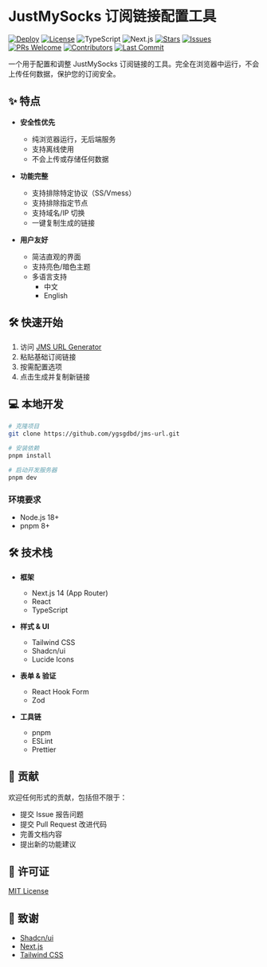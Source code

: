 # JustMySocks 订阅链接配置工具

[![Deploy](https://img.shields.io/github/deployments/ygsgdbd/jms-url/production?label=vercel&logo=vercel&logoColor=white)](https://jmsurl.top)
[![License](https://img.shields.io/github/license/ygsgdbd/jms-url)](LICENSE)
![TypeScript](https://img.shields.io/badge/TypeScript-5.2.2-blue?logo=typescript)
![Next.js](https://img.shields.io/badge/Next.js-14.0.0-black?logo=next.js)
[![Stars](https://img.shields.io/github/stars/ygsgdbd/jms-url?style=social)](https://github.com/ygsgdbd/jms-url)
[![Issues](https://img.shields.io/github/issues/ygsgdbd/jms-url)](https://github.com/ygsgdbd/jms-url/issues)
[![PRs Welcome](https://img.shields.io/badge/PRs-welcome-brightgreen.svg)](https://github.com/ygsgdbd/jms-url/pulls)
[![Contributors](https://img.shields.io/github/contributors/ygsgdbd/jms-url)](https://github.com/ygsgdbd/jms-url/graphs/contributors)
[![Last Commit](https://img.shields.io/github/last-commit/ygsgdbd/jms-url)](https://github.com/ygsgdbd/jms-url/commits/main)

一个用于配置和调整 JustMySocks 订阅链接的工具。完全在浏览器中运行，不会上传任何数据，保护您的订阅安全。

## ✨ 特点

- **安全性优先**
  - 纯浏览器运行，无后端服务
  - 支持离线使用
  - 不会上传或存储任何数据

- **功能完整**
  - 支持排除特定协议（SS/Vmess）
  - 支持排除指定节点
  - 支持域名/IP 切换
  - 一键复制生成的链接

- **用户友好**
  - 简洁直观的界面
  - 支持亮色/暗色主题
  - 多语言支持
    - 中文
    - English

## 🛠 快速开始

1. 访问 [JMS URL Generator](https://jmsurl.top)
2. 粘贴基础订阅链接
3. 按需配置选项
4. 点击生成并复制新链接

## 💻 本地开发

```bash
# 克隆项目
git clone https://github.com/ygsgdbd/jms-url.git

# 安装依赖
pnpm install

# 启动开发服务器
pnpm dev
```

### 环境要求
- Node.js 18+
- pnpm 8+

## 🛠️ 技术栈

- **框架**
  - Next.js 14 (App Router)
  - React
  - TypeScript

- **样式 & UI**
  - Tailwind CSS
  - Shadcn/ui
  - Lucide Icons

- **表单 & 验证**
  - React Hook Form
  - Zod

- **工具链**
  - pnpm
  - ESLint
  - Prettier

## 📝 贡献

欢迎任何形式的贡献，包括但不限于：

- 提交 Issue 报告问题
- 提交 Pull Request 改进代码
- 完善文档内容
- 提出新的功能建议

## 📝 许可证

[MIT License](LICENSE)

## 🙏 致谢

- [Shadcn/ui](https://ui.shadcn.com/)
- [Next.js](https://nextjs.org/)
- [Tailwind CSS](https://tailwindcss.com/)
